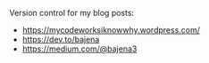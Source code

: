 Version control for my blog posts:
- https://mycodeworksiknowwhy.wordpress.com/
- https://dev.to/bajena
- https://medium.com/@bajena3
